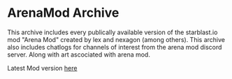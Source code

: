 # ArenaMod Archive

This archive includes every publically available version of the starblast.io mod "Arena Mod" created by lex and nexagon (among others).
This archive also includes chatlogs for channels of interest from the arena mod discord server. Along with art ascociated with arena mod.


Latest Mod version [here](https://raw.githubusercontent.com/PixelMelt/ArenaMod/master/Starblast%20Arena%20Mod%20-%20development%20-%20mod-code-versions.txt_Files/starblast-mod_1669999694168-ADAF4.txt)
